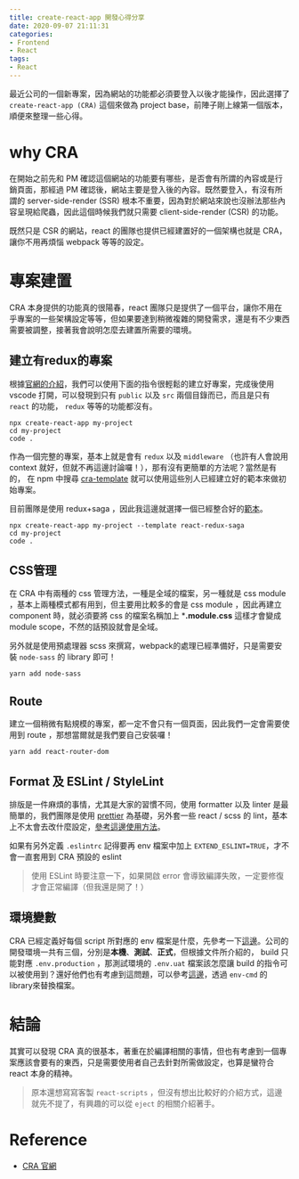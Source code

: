 ```yaml
---
title: create-react-app 開發心得分享
date: 2020-09-07 21:11:31
categories:
- Frontend
- React
tags:
- React
---
```


最近公司的一個新專案，因為網站的功能都必須要登入以後才能操作，因此選擇了 `create-react-app (CRA)` 這個來做為 project base，前陣子剛上線第一個版本，順便來整理一些心得。

<!-- more -->

# why CRA

在開始之前先和 PM 確認這個網站的功能要有哪些，是否會有所謂的內容或是行銷頁面，那經過 PM 確認後，網站主要是登入後的內容。既然要登入，有沒有所謂的 server-side-render (SSR) 根本不重要，因為對於網站來說也沒辦法那些內容呈現給爬蟲，因此這個時候我們就只需要 client-side-render (CSR) 的功能。

既然只是 CSR 的網站，react 的團隊也提供已經建置好的一個架構也就是 CRA，讓你不用再煩惱 webpack 等等的設定。

# 專案建置

CRA 本身提供的功能真的很陽春，react 團隊只是提供了一個平台，讓你不用在乎專案的一些架構設定等等，但如果要達到稍微複雜的開發需求，還是有不少東西需要被調整，接著我會說明怎麼去建置所需要的環境。

## 建立有redux的專案

根據[官網的介紹](https://create-react-app.dev/)，我們可以使用下面的指令很輕鬆的建立好專案，完成後使用 vscode 打開，可以發現到只有 `public` 以及 `src` 兩個目錄而已，而且是只有 `react` 的功能， `redux` 等等的功能都沒有。

```shell
npx create-react-app my-project
cd my-project
code .
```

作為一個完整的專案，基本上就是會有 `redux` 以及 `middleware` （也許有人會說用 context 就好，但就不再這邊討論囉！），那有沒有更簡單的方法呢？當然是有的， 在 npm 中搜尋 [cra-template](https://www.npmjs.com/search?q=cra-template-*) 就可以使用這些別人已經建立好的範本來做初始專案。

目前團隊是使用 redux+saga ，因此我這邊就選擇一個已經整合好的[範本](https://www.npmjs.com/package/cra-template-react-redux-saga)。

```shell
npx create-react-app my-project --template react-redux-saga
cd my-project
code .
```

## CSS管理

在 CRA 中有兩種的 css 管理方法，一種是全域的檔案，另一種就是 css module ，基本上兩種模式都有用到，但主要用比較多的會是 css module ，因此再建立 component 時，就必須要將 css 的檔案名稱加上 ***.module.css** 這樣才會變成 module scope，不然的話預設就會是全域。

另外就是使用預處理器 scss 來撰寫，webpack的處理已經準備好，只是需要安裝 `node-sass` 的 library 即可！

```shell
yarn add node-sass
```

## Route

建立一個稍微有點規模的專案，都一定不會只有一個頁面，因此我們一定會需要使用到 route ，那想當爾就是我們要自己安裝囉！

```
yarn add react-router-dom
```



## Format 及 ESLint / StyleLint

排版是一件麻煩的事情，尤其是大家的習慣不同，使用 formatter 以及 linter 是最簡單的，我們團隊是使用 [prettier](https://github.com/prettier/prettier) 為基礎，另外套一些 react / scss 的 lint，基本上不太會去改什麼設定，[參考這邊使用方法](https://create-react-app.dev/docs/setting-up-your-editor/#formatting-code-automatically)。

如果有另外定義 `.eslintrc` 記得要再 env 檔案中加上 `EXTEND_ESLINT=TRUE`，才不會一直套用到 CRA 預設的 eslint

> 使用 ESLint 時要注意一下，如果開啟 error 會導致編譯失敗，一定要修復才會正常編譯（但我還是開了！）

## 環境變數

CRA 已經定義好每個 script 所對應的 env 檔案是什麼，先參考一下[這邊](https://create-react-app.dev/docs/adding-custom-environment-variables#what-other-env-files-can-be-used)。公司的開發環境一共有三個，分別是**本機**、**測試**、**正式**，但根據文件所介紹的， build 只能對應 `.env.production` ，那測試環境的 `.env.uat` 檔案該怎麼讓 build 的指令可以被使用到？還好他們也有考慮到這問題，可以參考[這邊](https://create-react-app.dev/docs/deployment#customizing-environment-variables-for-arbitrary-build-environments)，透過 `env-cmd` 的 library來替換檔案。

# 結論

其實可以發現 CRA 真的很基本，著重在於編譯相關的事情，但也有考慮到一個專案應該會要有的東西，只是需要使用者自己去針對所需做設定，也算是蠻符合 react 本身的精神。

> 原本還想寫寫客製 `react-scripts` ，但沒有想出比較好的介紹方式，這邊就先不提了，有興趣的可以從 `eject` 的相關介紹著手。

# Reference

* [CRA 官網](https://create-react-app.dev/)